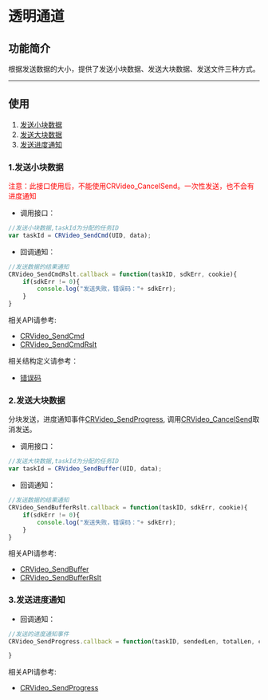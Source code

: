 
<!-- ## 透明通道 {#transpChannel} -->
# 透明通道

<h2 id=introduction>功能简介</h2>

根据发送数据的大小，提供了发送小块数据、发送大块数据、发送文件三种方式。

-----------

<h2 id=flow>使用</h2>

1. [发送小块数据](#tc_cmd)
1. [发送大块数据](#tc_buffer)
1. [发送进度通知](#tc_progress)

<!-- 
1. [发送文件](#tc_file)
1. [取消发送](#tc_cancel)
 -->

<h3 id=tc_cmd> 1.发送小块数据</h3>

<font color="#FF0000">注意：此接口使用后，不能使用CRVideo_CancelSend。一次性发送，也不会有进度通知</font>

- 调用接口：

```js
//发送小块数据,taskId为分配的任务ID
var taskId = CRVideo_SendCmd(UID, data);
```
- 回调通知：

```js
//发送数据的结果通知
CRVideo_SendCmdRslt.callback = function(taskID, sdkErr, cookie){
	if(sdkErr != 0){
        console.log("发送失败，错误码："+ sdkErr);
    }
}	
```

相关API请参考:
- [CRVideo_SendCmd](API.md#CRVideo_SendCmd)
- [CRVideo_SendCmdRslt](API.md#CRVideo_SendCmdRslt)

相关结构定义请参考：
- [错误码](Constant.html#CRVideo_ERR_DEF)


<h3 id=tc_buffer> 2.发送大块数据</h3>

分块发送，进度通知事件[CRVideo_SendProgress](API.md#CRVideo_SendProgress), 调用[CRVideo_CancelSend](API.md#CRVideo_CancelSend)取消发送。

- 调用接口：

```js
//发送大块数据,taskId为分配的任务ID
var taskId = CRVideo_SendBuffer(UID, data);

```

- 回调通知：

```js
//发送数据的结果通知
CRVideo_SendBufferRslt.callback = function(taskID, sdkErr, cookie){
	if(sdkErr != 0){
        console.log("发送失败，错误码："+ sdkErr);
    }
}

```

相关API请参考:
- [CRVideo_SendBuffer](API.md#CRVideo_SendCmd)
- [CRVideo_SendBufferRslt](API.md#CRVideo_SendBufferRslt)

<!--

<h3 id=tc_file> 3.发送文件</h3>

分块发送，进度通知事件[CRVideo_SendProgress](API.md#CRVideo_SendProgress), 调用[CRVideo_CancelSend](API.md#CRVideo_CancelSend)取消发送。

- 调用接口：

```js
//发送文件,taskId为分配的任务ID
var taskId = CRVideo_SendFile(UID, fileName);

```

- 回调通知：

```js
//发送文件的结果通知
CRVideo_SendFileRlst.callback = function(taskID, sdkErr, cookie)
{
	if(sdkErr != CRVideo_NOERR){
        console.log("发送文件失败，错误码："+ sdkErr);
    }
}

```

相关API请参考:
- [CRVideo_SendFile](API.md#CRVideo_SendFile)
- [CRVideo_SendFileRlst](API.md#CRVideo_SendFileRlst)


-->

<h3 id=tc_progress> 3.发送进度通知</h3>

- 回调通知：

```js
//发送的进度通知事件
CRVideo_SendProgress.callback = function(taskID, sendedLen, totalLen, cookie){

}

```

相关API请参考:
- [CRVideo_SendProgress](API.md#CRVideo_SendProgress)

<!-- 

<h3 id=tc_cancel> 5.取消发送</h3>

- 调用接口：

```js
//取消发送数据,cancelTaskID为要取消的任务ID
var taskId = CRVideo_CancelSend(cancelTaskID);

```

- 回调通知：

```js
//取消发送的结果
CRVideo_CancelSendRlst.callback = function(taskID, sdkErr, cookie)
{
    if(sdkErr != CRVideo_NOERR){
        console.log("取消发送失败，错误码："+ sdkErr);
    }
}

```

相关API请参考:
- [CRVideo_CancelSend](API.md#CRVideo_CancelSend)
- [CRVideo_CancelSendRlst](API.md#CRVideo_CancelSendRlst)


 -->






